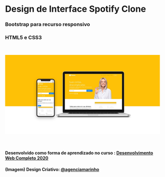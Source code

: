 # Design de Interface Spotify Clone

### Bootstrap para recurso responsivo
### HTML5 e CSS3
<br />
<p align="center">
<img src=".github/imagem-principal.jpg" width="650px">
</p>

<br />

#### Desenvolvido como forma de aprendizado no curso : [Desenvolvimento Web Completo 2020](https://www.udemy.com/course/web-completo/)

#### (Imagem) Design Criativo:  [@agenciamarinho](https://www.instagram.com/agenciamarinho/) 